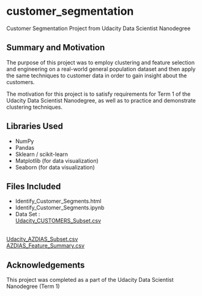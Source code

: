 # customer_segmentation
Customer Segmentation Project from Udacity Data Scientist Nanodegree

## Summary and Motivation

The purpose of this project was to employ clustering and feature selection and engineering on a real-world
general population dataset and then apply the same techniques to customer data in order to gain insight about
the customers.

The motivation for this project is to satisfy requirements for Term 1 of the Udacity Data Scientist Nanodegree,
as well as to practice and demonstrate clustering techniques.

## Libraries Used

- NumPy
- Pandas
- Sklearn / scikit-learn
- Matplotlib (for data visualization)
- Seaborn (for data visualization)

## Files Included

- Identify_Customer_Segments.html
- Identify_Customer_Segments.ipynb
- Data Set : <br>
<a href = 'https://github.com/AbdulrahmanQu/Udacity_Projects_DataScientist/blob/master/identify%20customer%20segments/Udacity_CUSTOMERS_Subset.csv'>Udacity_CUSTOMERS_Subset.csv</a>
<br>
<a href = 'https://github.com/AbdulrahmanQu/Udacity_Projects_DataScientist/blob/master/identify%20customer%20segments/Udacity_AZDIAS_Subset.csv'>Udacity_AZDIAS_Subset.csv</a>
<br>
<a href = 'https://github.com/AbdulrahmanQu/Udacity_Projects_DataScientist/blob/master/identify%20customer%20segments/AZDIAS_Feature_Summary.csv'>AZDIAS_Feature_Summary.csv</a>

## Acknowledgements

This project was completed as a part of the Udacity Data Scientist Nanodegree (Term 1)
